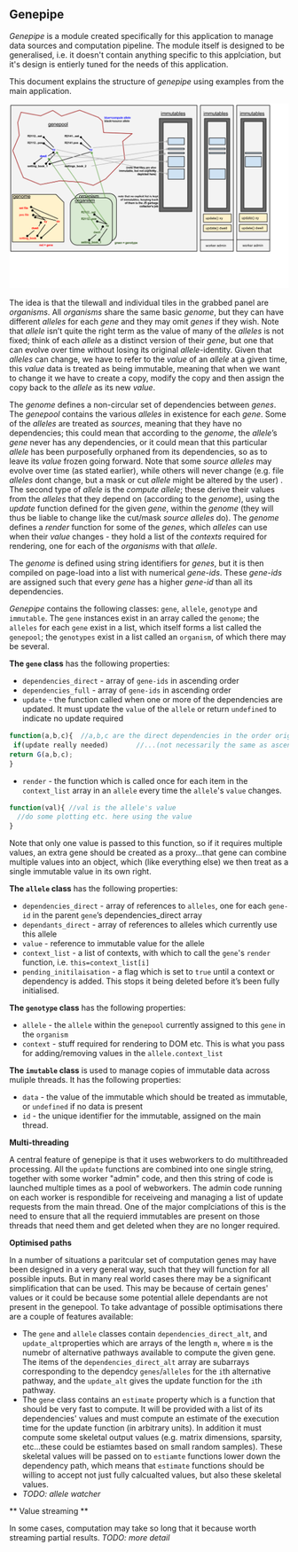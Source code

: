 ## Genepipe

_Genepipe_ is a module created specifically for this application to manage data sources and computation pipeline.  The module itself is designed to be generalised, i.e. it doesn't contain anything specific to this applciation, but it's design is entierly tuned for the needs of this application.

This document explains the structure of _genepipe_ using examples from the main application.

<img src="genepipediagram.png">

The idea is that the tilewall and individual tiles in the grabbed panel are _organisms_.  All _organisms_ share the same basic _genome_, but they can have different _alleles_ for each _gene_ and they may omit _genes_ if they wish. Note that _allele_ isn’t quite the right term as the value of many of the _alleles_ is not fixed; think of each _allele_ as a distinct version of their _gene_, but one that can evolve over time without losing its original _allele_-identity.  Given that _alleles_ can change, we have to refer to the _value_ of an _allele_ at a given time, this _value_ data is treated as being immutable, meaning that when we want to change it we have to create a copy, modify the copy and then assign the copy back to the _allele_ as its new _value_.   

The _genome_ defines a non-circular set of dependencies between _genes_.  The _genepool_ contains the various _alleles_ in existence for each _gene_.  Some of the _alleles_ are treated as _sources_, meaning that they have no dependencies; this could mean that according to the _genome_, the _allele_’s _gene_ never has any dependencies, or it could mean that this particular _allele_ has been purposefully orphaned from its dependencies, so as to leave its _value_ frozen going forward. Note that some _source_ _alleles_ may evolve over time (as stated earlier), while others will never change (e.g. file _alleles_ dont change, but a mask or cut _allele_ might be altered by the user) . The second type of _allele_ is the _compute_ _allele_; these derive their values from the _alleles_ that they depend on (according to the _genome_), using the _update_ function defined for the given _gene_, within the _genome_ (they will thus be liable to change like the cut/mask _source alleles_ do).  The _genome_ defines a _render_ function for some of the _genes_, which _alleles_ can use when their _value_ changes - they hold a list of the _contexts_ required for rendering, one for each of the _organisms_ with that _allele_.


The _genome_ is defined using string identifiers for _genes_, but it is then compiled on page-load into a list with numerical _gene-ids_.  These _gene-ids_ are assigned such that every _gene_ has a higher _gene-id_ than all its dependencies.


_Genepipe_ contains the following classes: `gene`, `allele`, `genotype` and `immutable`. The `gene` instances exist in an array called the `genome`; the `alleles` for each `gene` exist in a list, which itself forms a list called the `genepool`; the `genotypes` exist in a list called an `organism`, of which there may be several.

**The `gene` class** has the following properties:

* `dependencies_direct` - array of `gene-ids` in ascending order
* `dependencies_full` - array of `gene-ids` in ascending order
* `update` - the function called when one or more of the dependencies are updated. It must update the 
		`value` of the `allele` or return `undefined` to indicate no update required
```javascript
function(a,b,c){  //a,b,c are the direct dependencies in the order originally defined ...
 if(update really needed) 		//...(not necessarily the same as ascending node-id order)
return G(a,b,c);
}
```
* `render` - the function which is called once for each item in the `context_list` array in an `allele` every time the `allele`'s `value` changes.
```javascript
function(val){ //val is the allele's value
  //do some plotting etc. here using the value
}
```
Note that only one value is passed to this function, so if it requires multiple values, an extra gene should be created as a proxy...that gene can combine multiple values into an object, which (like everything else) we then treat as a single immutable value in its own right.



**The ``allele`` class** has the following properties:

* `dependencies_direct` - array of references to `alleles`, one for each `gene-id` in the parent `gene`’s
 dependencies_direct array
* `dependants_direct` - array of references to alleles which currently use this allele
* `value` - reference to immutable value for the allele
* `context_list` - a list of contexts, with which to call the `gene`'s `render` function, i.e. `this=context_list[i]`
*	`pending_initilaisation` - a flag which is set to `true` until a context or dependency is added. This stops it being deleted before it’s been fully initialised.


**The `genotype` class** has the following properties:
* `allele` - the `allele` within the `genepool` currently assigned to this `gene` in the `organism` 
* `context` - stuff required for rendering to DOM etc. This is what you pass for adding/removing values
in the `allele.context_list`

**The `imutable` class** is used to manage copies of immutable data across muliple threads. It has the following properties:
* `data` - the value of the immutable which should be treated as immutable, or `undefined` if no data is present
* `id` - the unique identifier for the immutable, assigned on the main thread.
 

**Multi-threading**    

A central feature of genepipe is that it uses webworkers to do multithreaded processing.  All the `update` functions are combined into one single string, together with some worker "admin" code, and then this string of code is launched multiple times as a pool of webworkers.  The admin code running on each worker is respondible for receiveing and managing a list of update requests from the main thread. One of the major complciations of this is the need to ensure that all the requierd immutables are present on those threads that need them and get deleted when they are no longer required.


**Optimised paths**   

In a number of situations a paritcular set of computation genes may have been designed in a very general way, such that they will function for all possible inputs.  But in many real world cases there may be a significant simplification that can be used. This may be because of certain genes' values or it could be because some potential allele dependants are not present in the genepool.  To take advantage of possible optimisations there are a couple of features available:
* The `gene` and `allele` classes contain `dependencies_direct_alt`, and `update_alt`properties which are arrays of the length `m`, where `m` is the numebr of alternative pathways available to compute the given gene. The items of the `dependencies_direct_alt` array are subarrays corresponding to the dependcy `genes`/`alleles` for the `i`th alternative pathway, and the `update_alt` gives the update function for the `i`th pathway.
* The `gene` class contains an `estimate` property which is a function that should be very fast to compute. It will be provided with a list of its dependencies' values and must compute an estimate of the execution time for the update function (in arbitrary units).  In addition it must compute some skeletal output values (e.g. matrix dimensions, sparsity, etc...these could be estiamtes based on small random samples).  These skeletal values will be passed on to `estiamte` functions lower down the dependency path, which means that `estimate` functions should be willing to accept not just fully calcualted values, but also these skeletal values.
* _TODO: allele watcher_


** Value streaming **

In some cases, computation may take so long that it because worth streaming partial results. _TODO: more detail_
